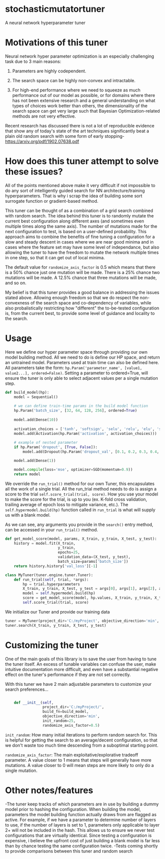 # stochasticmutatortuner
A neural network hyperparameter tuner

# Motivations of this tuner

Neural network hyper parameter optimization is an especially challenging task due to 3 main reasons:

1) Parameters are highly codependent.

2) The search space can be highly non-convex and intractable.

3) For high-end performance where we need to squeeze as much performance out of our model as possible, or for domains where there has not been extensive research and a general understanding on what types of choices work better than others, the dimensionality of the search space can get very large such that Bayesian Optimization-related methods are not very effective.

Recent research has discussed there is not a lot of reproducible evidence that show any of today's state of the art techniques significantly beat a plain old random search with some form of early stopping- https://arxiv.org/pdf/1902.07638.pdf

# How does this tuner attempt to solve these issues?

All of the points mentioned above make it very difficult if not impossible to do any sort of intelligently guided search for NN architecture/training hyperparameters. That is why i scrap the idea of building some sort surrogate function or gradient-based method.

This tuner can be thought of as a combination of a grid search combined with random search. The idea behind this tuner is to randomly mutate the current best configuration along different axes (and sometimes even multiple times along the same axis). The number of mutations made for the next configuration to test, is based on a user-defined probability. This approach aims to combine the benefits of fine tuning a configuration for a slow and steady descent in cases where we are near good minima and in cases where the feature set may have some level of independance, but also allowing the tuner to have the freedom to mutate the network multiple times in one step, so that it can get out of local minima.

The default value for ```randomize_axis_factor``` is 0.5 which means that there is a 50% chance just one mutation will be made. There is a 25% chance two mutations will be made. A 12.5% chance that three mutations will be made, and so on.

My belief is that this tuner provides a good balance in addressing the issues stated above. Allowing enough freedom so that we do respect the non-convexness of the search space and co-dependency of variables, while also probalistically restricting how "different" the to-be-tested configuration is, from the current best, to provide some level of guidance and locality to the search.

# Usage

Here we define our hyper parameter space through providing our own model building method. All we need to do is define our HP space, and return an untrained model. Parameters used at train time can also be defined here. All parameters take the form: ```hp.Param('parameter_name', [value1, value2...], ordered=False)```. Setting a parameter to ordered=True, will ensure the tuner is only able to select adjacent values per a single mutation step.

```python
def build_model(hp):
    model = Sequential()
    
    # we can define train-time params in the build model function
    hp.Param('batch_size', [32, 64, 128, 256], ordered=True)
    
    model.add(Dense(10))
    
    activation_choices = ['tanh', 'softsign', 'selu', 'relu', 'elu', 'softplus']
    model.add(Activation(hp.Param('activation', activation_choices)))
    
    # example of nested parameter
    if hp.Param('dropout', [True, False]):
        model.add(Dropout(hp.Param('dropout_val', [0.1, 0.2, 0.3, 0.4, 0.5], ordered=True)))

    model.add(Dense(1))

    model.compile(loss='mse', optimizer=SGD(momentum=0.9))
    return model
```

We override the ```run_trial()``` method for our own Tuner, this encapsulates all the work of a single trial. All the run_trial method needs to do is assign a score to the trial ```self.score_trial(trial, score)```. How you use your model to make the score for the trial, is up to you (ex. K-fold cross validation, trailing average of epoch loss to mitigate variance, etc.). The ```self.hypermodel.build(hp)``` function called in ```run_trial``` is what will supply us with a blank model.

As we can see, any arguments you provide in the ```search()``` entry method, can be accessed in your ```run_trial()``` method.

```python
def get_model_score(model, params, X_train, y_train, X_test, y_test):
    history = model.fit(X_train,
                        y_train,
                        epochs=25,
                        validation_data=(X_test, y_test),
                        batch_size=params['batch_size'])
    return history.history['val_loss'][-1]

class MyTuner(tuner.engine.tuner.Tuner):
    def run_trial(self, trial, *args):
        hp = trial.hyperparameters
        X_train, y_train, X_test, y_test = args[0], args[1], args[2], args[3]
        model = self.hypermodel.build(hp)
        score = get_model_score(model, hp.values, X_train, y_train, X_test, y_test)
        self.score_trial(trial, score)
```

We initialize our Tuner and provide our training data

```python
tuner = MyTuner(project_dir='C:/myProject', objective_direction='min', hypermodel=build_model)
tuner.search(X_train, y_train, X_test, y_test)
```

# Customizing the tuner

One of the main goals of this library is to save the user from having to tune the tuner itself. An excess of tunable variables can confuse the user, make intuitive documentation more difficult, and even have a substantial negative effect on the tuner's performance if they are not set correctly.

With this tuner we have 2 main adjustable parameters to customize your search preferences...

```python

    def __init__(self,
                 project_dir='C:/myProject/',
                 build_fn=build_model,
                 objective_direction='min',
                 init_random=25,
                 randomize_axis_factor=0.5)
```

```init_random```: How many initial iterations to perform random search for. This is helpful for getting the search to an average/decent configuration, so that we don't waste too much time descending from a suboptimal starting point.

```randomize_axis_factor```: The main exploitative/explorative tradeoff parameter. A value closer to 1 means that steps will generally have more mutations. A value closer to 0 will mean steps are more likely to only do a single mutation.

# Other notes/features

-The tuner keep tracks of which parameters are in use by building a dummy model prior to hashing the configuration. When building the model, parameters the model building function actually draws from are flagged as active. For example, if we have a parameter to determine number of layers to use, if the number of layers is set to 1, parameters only applicable to layer 2+ will not be included in the hash. This allows us to ensure we never test configurations that are virtually identical. Since testing a configuration is expensive, i believe the upfront cost of just building a blank model is far less than by chance testing the same configuration twice.
-Tests coming shortly to provide comparisons between this tuner and random search
